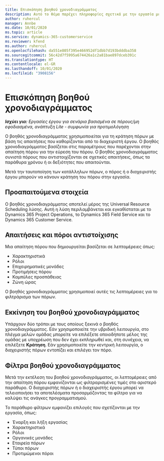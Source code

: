 ```yaml
---
title: Επισκόπηση βοηθού χρονοδιαγράμματος
description: Αυτό το θέμα παρέχει πληροφορίες σχετικά με την εργασία με τον βοηθό χρονοδιαγράμματος για την κράτηση πόρων.
author: ruhercul
manager: Annbe
ms.date: 10/01/2020
ms.topic: article
ms.service: dynamics-365-customerservice
ms.reviewer: kfend
ms.author: ruhercul
ms.openlocfilehash: da551e805f395e466952df1dbb7d193bdddba358
ms.sourcegitcommit: 56c42d7f5995a674426a1c2a81bae897dceb391c
ms.translationtype: HT
ms.contentlocale: el-GR
ms.lasthandoff: 10/01/2020
ms.locfileid: "3908156"
---
```

# <a name="schedule-assistant-overview"></a>Επισκόπηση βοηθού χρονοδιαγράμματος

_**Ισχύει για:** Εργασίες έργου για σενάρια βασισμένα σε πόρους/μη εφοδιασμένα, ανάπτυξη Lite - συμφωνία για προτιμολόγηση_

Ο βοηθός χρονοδιαγράμματος χρησιμοποιείται για τη κράτηση πόρων με βάση τις απαιτήσεις που καθορίζονται από το διαχειριστή έργου. Ο βοηθός χρονοδιαγράμματος βασίζεται στις παραμέτρους που παρέχονται στην απαίτηση πόρου για την εύρεση του πόρου. Ο βοηθός χρονοδιαγράμματος συνιστά πόρους που αντιστοιχίζονται σε σχετικές απαιτήσεις, όπως τα παράθυρα χρόνου ή οι δεξιότητες που απαιτούνται.

Μετά την ταυτοποίηση των κατάλληλων πόρων, ο πόρος ή ο διαχειριστής έργου μπορούν να κάνουν κράτηση του πόρου στην εργασία.

## <a name="prerequisites"></a>Προαπαιτούμενα στοιχεία

Ο βοηθός χρονοδιαγράμματος αποτελεί μέρος της Universal Resource Scheduling λύσης. Αυτή η λύση περιλαμβάνεται και εγκαθίσταται με το Dynamics 365 Project Operations, το Dynamics 365 Field Service και το Dynamics 365 Customer Service.

## <a name="matching-requirements-and-resources"></a>Απαιτήσεις και πόροι αντιστοίχισης

Μια απαίτηση πόρου που δημιουργείται βασίζεται σε λεπτομέρειες όπως:

-   Χαρακτηριστικά
-   Ρόλοι
-   Επιχειρηματικές μονάδες
-   Προτιμήσεις πόρου
-   Καμπύλες προσπάθειας
-   Ζώνη ώρας

Ο βοηθός χρονοδιαγράμματος χρησιμοποιεί αυτές τις λεπτομέρειες για το φιλτράρισμα των πόρων.

## <a name="launch-the-schedule-assistant"></a>Εκκίνηση του βοηθού χρονοδιαγράμματος

Υπάρχουν δύο τρόποι με τους οποίους ξεκινά ο βοηθός χρονοδιαγράμματος. Εάν χρησιμοποιείτε την υβριδική λειτουργία, στο πλέγμα μελών ομάδας μπορείτε να επιλέξετε οποιοδήποτε μέλος της ομάδας με υποχρέωση που δεν έχει εκπληρωθεί και, στη συνέχεια, να επιλέξετε **Κράτηση**. Εάν χρησιμοποιείτε την κεντρική λειτουργία, ο διαχειριστής πόρων εντοπίζει και επιλέγει τον πόρο.

## <a name="schedule-assistant-filters"></a>Φίλτρα βοηθού χρονοδιαγράμματος

Μετά την εκτέλεση του βοηθού χρονοδιαγράμματος, οι λεπτομέρειες από την απαίτηση πόρου εμφανίζονται ως φιλτραρισμένες τιμές στο αριστερό παράθυρο. Ο διαχειριστής πόρων ή ο διαχειριστής έργου μπορεί να τελειοποιήσει τα αποτελέσματα προσαρμόζοντας τα φίλτρα για να καλύψει τις ανάγκες προγραμματισμού.

Το παράθυρο φίλτρων εμφανίζει επιλογές που σχετίζονται με την εργασία, όπως:

-   Έναρξη και λήξη εργασίας
-   Χαρακτηριστικά
-   Ρόλοι
-   Οργανικές μονάδες
-   Εταιρεία πόρων
-   Τύποι πόρων
-   Προτιμώμενοι πόροι
